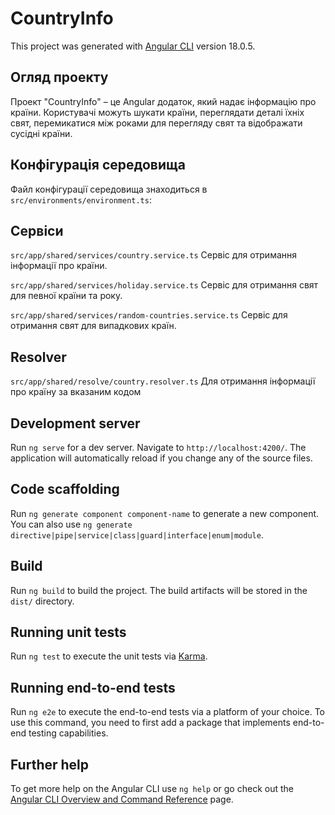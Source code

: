 # CountryInfo

This project was generated with [Angular CLI](https://github.com/angular/angular-cli) version 18.0.5.

## Огляд проекту

Проект "CountryInfo" – це Angular додаток, який надає інформацію про країни. Користувачі можуть шукати країни, переглядати деталі їхніх свят, перемикатися між роками для перегляду свят та відображати сусідні країни.

## Конфігурація середовища

Файл конфігурації середовища знаходиться в `src/environments/environment.ts`:

## Сервіси

`src/app/shared/services/country.service.ts`
Сервіс для отримання інформації про країни.

`src/app/shared/services/holiday.service.ts`
Сервіс для отримання свят для певної країни та року.

`src/app/shared/services/random-countries.service.ts`
Сервіс для отримання свят для випадкових країн.

## Resolver

`src/app/shared/resolve/country.resolver.ts`
Для отримання інформації про країну за вказаним кодом

## Development server

Run `ng serve` for a dev server. Navigate to `http://localhost:4200/`. The application will automatically reload if you change any of the source files.

## Code scaffolding

Run `ng generate component component-name` to generate a new component. You can also use `ng generate directive|pipe|service|class|guard|interface|enum|module`.

## Build

Run `ng build` to build the project. The build artifacts will be stored in the `dist/` directory.

## Running unit tests

Run `ng test` to execute the unit tests via [Karma](https://karma-runner.github.io).

## Running end-to-end tests

Run `ng e2e` to execute the end-to-end tests via a platform of your choice. To use this command, you need to first add a package that implements end-to-end testing capabilities.

## Further help

To get more help on the Angular CLI use `ng help` or go check out the [Angular CLI Overview and Command Reference](https://angular.dev/tools/cli) page.
